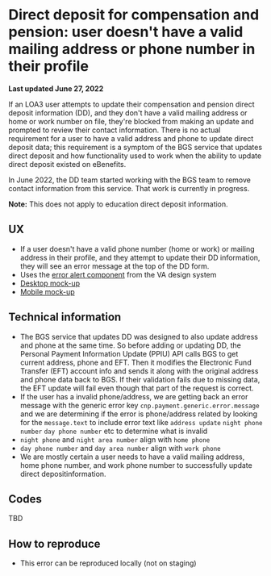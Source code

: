 # Direct deposit for compensation and pension: user doesn't have a valid mailing address or phone number in their profile

**Last updated June 27, 2022**

If an LOA3 user attempts to update their compensation and pension direct deposit information (DD), and they don't have a valid mailing address or home or work number on file, they're blocked from making an update and prompted to review their contact information. There is no actual requirement for a user to have a valid address and phone to update direct deposit data; this requirement is a symptom of the BGS service that updates direct deposit and how functionality used to work when the ability to update direct deposit existed on eBenefits.

In June 2022, the DD team started working with the BGS team to remove contact information from this service. That work is currently in progress.

**Note:** This does not apply to education direct deposit information.

## UX
- If a user doesn't have a valid phone number (home or work) or mailing address in their profile, and they attempt to update their DD information, they will see an error message at the top of the DD form.
- Uses the [error alert component](https://design.va.gov/components/alert#error-alert) from the VA design system
- [Desktop mock-up](https://www.sketch.com/s/1a920e73-1dcb-47c4-aae8-08656756c131/a/ELA5LMg)
- [Mobile mock-up](https://www.sketch.com/s/1a920e73-1dcb-47c4-aae8-08656756c131/a/jg1WgEa)

## Technical information
- The BGS service that updates DD was designed to also update address and phone at the same time. So before adding or updating DD, the Personal Payment Information Update (PPIU) API calls BGS to get current address, phone and EFT. Then it modifies the Electronic Fund Transfer (EFT) account info and sends it along with the original address and phone data back to BGS. If their validation fails due to missing data, the EFT update will fail even though that part of the request is correct. 
- If the user has a invalid phone/address, we are getting back an error message with the generic error key `cnp.payment.generic.error.message`  and we are determining if the error is phone/address related by looking for the `message.text` to include error text like `address update` `night phone number` `day phone number` etc to determine what is invalid
- `night phone`  and `night area number` align with `home phone`  
- `day phone number` and `day area number` align with `work phone`
- We are mostly certain a user needs to have a valid mailing address, home phone number, and work phone number to successfully update direct depositinformation. 

## Codes
TBD

## How to reproduce

- This error can be reproduced locally (not on staging)
